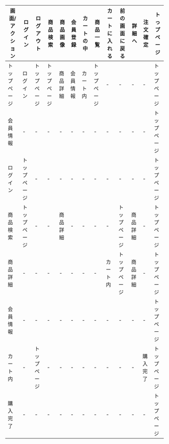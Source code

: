|画面/アクション|ログイン|ログアウト|商品検索|商品画像|会員登録|カートの中|商品一覧|カートに入れる|前の画面に戻る|詳細へ|注文確定|トっプページ|
|-------------|-------|--------|-------|-------|-------|---------|-------|------------|------------|-----|-------|----------|
|トップページ|ログイン|トップページ|トップページ|商品詳細|会員情報|カート内|トップページ|-|-|-|-|トップページ|
|会員情報|-|-|-|-|-|-|-|-|-|-|-|トップページ|
|ログイン|トップページ|-|-|-|-|-|-|-|-|-|-|トップページ|
|商品検索|トップページ|-|-|商品詳細|-|-|-|-|トップページ|商品詳細|-|トップページ|
|商品詳細|-|-|-|-|-|-|-|カート内|トップページ|商品詳細|-|トップページ|
|会員情報|-|-|-|-|-|-|-|-|-|-|-|トップページ|
|カート内|-|トップページ|-|-|-|-|-|-|-|-|購入完了|トップページ|
|購入完了|-|-|-|-|-|-|-|-|-|-|-|トップページ|
